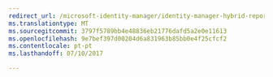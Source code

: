 ```yaml
---
redirect_url: /microsoft-identity-manager/identity-manager-hybrid-reporting-azure
ms.translationtype: MT
ms.sourcegitcommit: 3797f5789bb4e48836eb21776dafd5a2e0e11613
ms.openlocfilehash: 9e7bef397d00204d6a831963b85bb0e4f25cfcf2
ms.contentlocale: pt-pt
ms.lasthandoff: 07/10/2017

---
```


